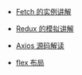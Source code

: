 - [Fetch 的实例讲解](https://github.com/zouxiaomingya/JavaScript/issues/1)

- [Redux 的模拟讲解](https://github.com/zouxiaomingya/JavaScript/issues/2)

- [Axios 源码解读](https://github.com/zouxiaomingya/JavaScript/issues/3)

- [flex 布局](https://github.com/zouxiaomingya/JavaScript/issues/4)




